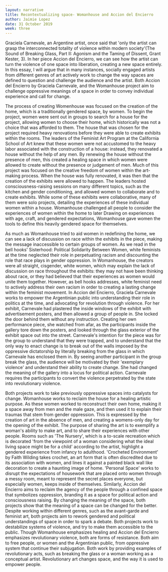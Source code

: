 ---
layout: narrative
title: Recontextualizing space- Womanhouse and Accion del Encierro
author: Jaimie Lopez
date: 31 October 2019
week: three
---      

Graciela Carnevale, an Argentine artist, once said that 'only the artist can grasp the interconnected totality of violence within modern society'(The Sound of Breaking Glass, Part II: Agonism and the Taming of Dissent, Grant Kester, 3).  In her piece Accion del Encierro, we can see how the artist can turn the violence of one space into liberation, creating a new space entirely.  In this essay, I will argue that in many instances, socially engaged artists from different genres of art actively work to change the way spaces are defined to question and challenge the audience and the artist.  Both Accion del Encierro by Graciela Carnevale, and the Womanhouse project aim to challenge oppressive meanings of a space in order to convey individual experience and call for change.  

The process of creating Womenhouse was focused on the creation of the home, which is a traditionally gendered space, by women.  To begin the project, women were sent out in groups to search for a house for the project, allowing women to choose their home, which historically was not a choice that was afforded to them.  The house that was chosen for the project required heavy renovations before they were able to create exhibits within the rooms.  The leaders of the Feminist Art Program at the California School of Art knew that these women were not accustomed to the heavy labor associated with the construction of a house: instead, they renovated a house without the help of any men.  By renewing the house without the presence of men, this created a healing space in which women were allowed to create without the presence or judgement of men.  Much of this project was focused on the creative freedom of women within the art-making process.  When the house was fully renovated, it was then that the creation of the exhibits were allowed to happen.  The leaders hosted consciousness-raising sessions on many different topics, such as the kitchen and gender conditioning, and allowed women to collaborate and to create exhibits.  While some of these exhibits were collaborative, many of them were solo projects, detailing the experiences of these individual women within a house.  Womanhouse challenged all people to consider the experiences of women within the home to later Drawing on experiences with age, craft, and gendered expectations, Womanhouse gave women the tools to define this heavily gendered space for themselves.        

As much as Womanhouse tried to aid women in redefining the home, we can see a lack of discussion on race within the exhibits in the piece, making the message inaccessible to certain groups of women.  As we read in the bell hooks' Sisterhood: Political Solidarity Between Women, white feminists at the time neglected their role in perpetuating racism and discounting the role that race plays in gender oppression.  In Womanhouse, the creators were all straight, cisgender, white women, which may explain the lack of discussion on race throughout the exhibits: they may not have been thinking about race, or they had believed that their experiences as women would unite them together.  However, as bell hooks addresses, white feminist need to actively address their own racism in order to creating a lasting change within the feminist movement.	In Accion del Encierro, Graciela Carnevale works to empower the Argentinian public into understanding their role in politics at the time, and advocating for revolution through violence.  For her exhibit, Carnevale had plastered the inside windows of the exhibit with advertisement posters, and then allowed a group of people in.  She locked the door behind them without any instruction.  Creating her own performance piece, she watched from afar, as the participants inside the gallery tore down the posters, and looked through the glass exterior of the exhibit space out into the street.  Carnevale's intention for the piece was for the group to understand that they were trapped, and to understand that the only way to enact change is to break out of the walls imposed by the oppressive dictatorship by literally breaking from the glass in which Carnevale has enclosed them in.  By seeing another participant in the group break the glass, the audience will be motivated by their 'exemplary violence' and understand their ability to create change.  She had changed the meaning of the gallery into a locus for political action.  Carnevale requires the participants to convert the violence perpetrated by the state into revolutionary violence.

Both projects work to take previously oppressive spaces into catalysts for change.  Womanhouse works to reclaim the house for a healing artistic purpose.  As these women worked to reconstruct their own home, making it a space away from men and the male gaze, and then used it to explain their traumas that stem from gender oppression.  This is expressed by the creation of art in the absence of men, and creating a womens-only day for the opening of the exhibit.  The purpose of sharing the art is to exemplify a woman's ability to make art, and to share their experiences with other people.  Rooms such as 'The Nursery', which is a to-scale recreation which is decorated 'from the viewpoint of a woman considering what the ideal living space might be for a child' according to the artist, highlight a gendered experience from infancy to adulthood.  'Crocheted Environment' by Faith Wilding takes crochet, an art form that is often discredited due to its association with women, and lines it against a painted black wall like decoration to create a haunting image of home.  'Personal Space' works to disrupt the expectations of housework that are placed onto women through a messy room, meant to represent the secret places everyone, but especially women, keeps inside of themselves.  Similarly, Accion del Encierro aims to reclaim the agency of the people through a confined space that symbolizes oppression, branding it as a space for political action and consciousness raising.  By changing the meaning of the space, both projects show that the meaning of a space can be changed for the better.	Despite working within different genres, such as the avant-garde and feminist art, both projects aim to rework gendered and political understandings of space in order to spark a debate.  Both projects work to destabilize systems of violence, and try to make them accessible to the public.  Though Womanhouse emphasizes healing and Accion del Encierro emphasizes revolutionary violence, both are forms of resistance.  Both aim to free people, or women and the Argentinian public, from oppressive system that continue their subjugation.  Both work by providing examples of revolutionary acts, such as breaking the glass or a woman working as a conceptual artist.  Revolutionary art changes space, and the way it is used to empower people.  
